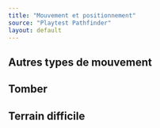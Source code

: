 ```yaml
---
title: "Mouvement et positionnement"
source: "Playtest Pathfinder"
layout: default
---
```



## Autres types de mouvement

## Tomber

## Terrain difficile